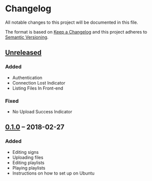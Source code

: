 Changelog
=========

All notable changes to this project will be documented in this file.

The format is based on [Keep a Changelog] and this project adheres to [Semantic
Versioning].


[Unreleased]
------------

### Added

- Authentication
- Connection Lost Indicator
- Listing Files In Front-end

### Fixed

- No Upload Success Indicator


[0.1.0] – 2018-02-27
--------------------

### Added

- Editing signs
- Uploading files
- Editing playlists
- Playing playlists
- Instructions on how to set up on Ubuntu


[Keep a Changelog]: http://keepachangelog.com/en/1.0.0/
[Semantic Versioning]: http://semver.org/spec/v2.0.0.html
[Unreleased]: https://github.com/henrik-leppa/react-digital-signage-player/compare/732fad4eb5b81bb6947c52211bbdda8ce201ee8a...develop
[0.1.0]: https://github.com/henrik-leppa/react-digital-signage-player/compare/732fad4eb5b81bb6947c52211bbdda8ce201ee8a...0.1.0
